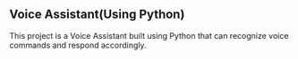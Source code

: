 ## Voice Assistant(Using Python)
This project is a Voice Assistant built using Python that can recognize voice commands and respond accordingly.
